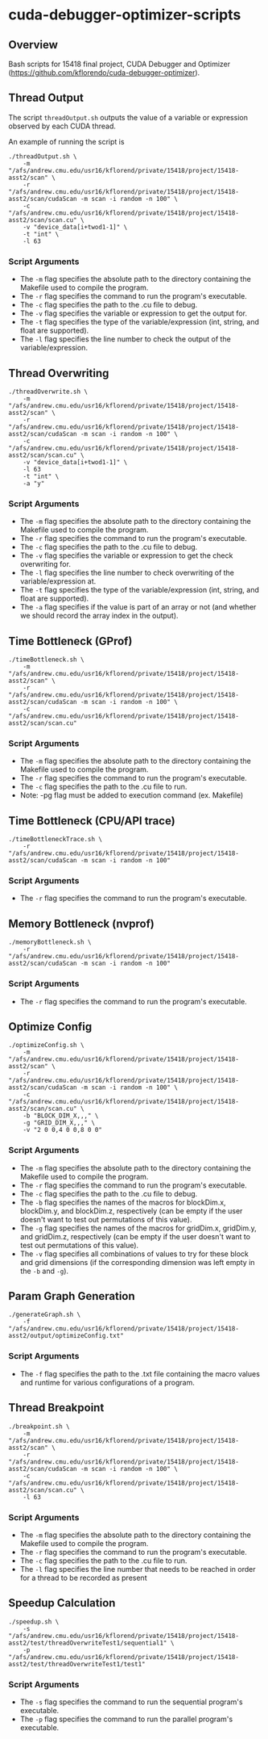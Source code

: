 # cuda-debugger-optimizer-scripts

## Overview

Bash scripts for 15418 final project, CUDA Debugger and Optimizer (https://github.com/kflorendo/cuda-debugger-optimizer).

## Thread Output

The script `threadOutput.sh` outputs the value of a variable or expression observed by each CUDA thread.

An example of running the script is
```
./threadOutput.sh \
    -m "/afs/andrew.cmu.edu/usr16/kflorend/private/15418/project/15418-asst2/scan" \
    -r "/afs/andrew.cmu.edu/usr16/kflorend/private/15418/project/15418-asst2/scan/cudaScan -m scan -i random -n 100" \
    -c "/afs/andrew.cmu.edu/usr16/kflorend/private/15418/project/15418-asst2/scan/scan.cu" \
    -v "device_data[i+twod1-1]" \
    -t "int" \
    -l 63
```

### Script Arguments

* The `-m` flag specifies the absolute path to the directory containing the Makefile used to compile the program.
* The `-r` flag specifies the command to run the program's executable.
* The `-c` flag specifies the path to the .cu file to debug.
* The `-v` flag specifies the variable or expression to get the output for.
* The `-t` flag specifies the type of the variable/expression (int, string, and float are supported).
* The `-l` flag specifies the line number to check the output of the variable/expression.

## Thread Overwriting

```
./threadOverwrite.sh \
    -m "/afs/andrew.cmu.edu/usr16/kflorend/private/15418/project/15418-asst2/scan" \
    -r "/afs/andrew.cmu.edu/usr16/kflorend/private/15418/project/15418-asst2/scan/cudaScan -m scan -i random -n 100" \
    -c "/afs/andrew.cmu.edu/usr16/kflorend/private/15418/project/15418-asst2/scan/scan.cu" \
    -v "device_data[i+twod1-1]" \
    -l 63
    -t "int" \
    -a "y"
```

### Script Arguments

* The `-m` flag specifies the absolute path to the directory containing the Makefile used to compile the program.
* The `-r` flag specifies the command to run the program's executable.
* The `-c` flag specifies the path to the .cu file to debug.
* The `-v` flag specifies the variable or expression to get the check overwriting for.
* The `-l` flag specifies the line number to check overwriting of the variable/expression at.
* The `-t` flag specifies the type of the variable/expression (int, string, and float are supported).
* The `-a` flag specifies if the value is part of an array or not (and whether we should record the array index in the output).

## Time Bottleneck (GProf)

```
./timeBottleneck.sh \
    -m "/afs/andrew.cmu.edu/usr16/kflorend/private/15418/project/15418-asst2/scan" \
    -r "/afs/andrew.cmu.edu/usr16/kflorend/private/15418/project/15418-asst2/scan/cudaScan -m scan -i random -n 100" \
    -c "/afs/andrew.cmu.edu/usr16/kflorend/private/15418/project/15418-asst2/scan/scan.cu" 
```

### Script Arguments

* The `-m` flag specifies the absolute path to the directory containing the Makefile used to compile the program.
* The `-r` flag specifies the command to run the program's executable.
* The `-c` flag specifies the path to the .cu file to run.
* Note: -pg flag must be added to execution command (ex. Makefile)

## Time Bottleneck (CPU/API trace)

```
./timeBottleneckTrace.sh \
    -r "/afs/andrew.cmu.edu/usr16/kflorend/private/15418/project/15418-asst2/scan/cudaScan -m scan -i random -n 100" 
```

### Script Arguments

* The `-r` flag specifies the command to run the program's executable.

## Memory Bottleneck (nvprof)

```
./memoryBottleneck.sh \
    -r "/afs/andrew.cmu.edu/usr16/kflorend/private/15418/project/15418-asst2/scan/cudaScan -m scan -i random -n 100" 
```

### Script Arguments

* The `-r` flag specifies the command to run the program's executable.

## Optimize Config

```
./optimizeConfig.sh \
    -m "/afs/andrew.cmu.edu/usr16/kflorend/private/15418/project/15418-asst2/scan" \
    -r "/afs/andrew.cmu.edu/usr16/kflorend/private/15418/project/15418-asst2/scan/cudaScan -m scan -i random -n 100" \
    -c "/afs/andrew.cmu.edu/usr16/kflorend/private/15418/project/15418-asst2/scan/scan.cu" \
    -b "BLOCK_DIM_X,,," \
    -g "GRID_DIM_X,,," \
    -v "2 0 0,4 0 0,8 0 0"
```

### Script Arguments

* The `-m` flag specifies the absolute path to the directory containing the Makefile used to compile the program.
* The `-r` flag specifies the command to run the program's executable.
* The `-c` flag specifies the path to the .cu file to debug.
* The `-b` flag specifies the names of the macros for blockDim.x, blockDim.y, and blockDim.z, respectively (can be empty if the user doesn't want to test out permutations of this value).
* The `-g` flag specifies the names of the macros for gridDim.x, gridDim.y, and gridDim.z, respectively (can be empty if the user doesn't want to test out permutations of this value).
* The `-v` flag specifies all combinations of values to try for these block and grid dimensions (if the corresponding dimension was left empty in the `-b` and `-g`).

## Param Graph Generation

```
./generateGraph.sh \
    -f "/afs/andrew.cmu.edu/usr16/kflorend/private/15418/project/15418-asst2/output/optimizeConfig.txt"
```

### Script Arguments

* The `-f` flag specifies the path to the .txt file containing the macro values and runtime for various configurations of a program.

## Thread Breakpoint

```
./breakpoint.sh \
    -m "/afs/andrew.cmu.edu/usr16/kflorend/private/15418/project/15418-asst2/scan" \
    -r "/afs/andrew.cmu.edu/usr16/kflorend/private/15418/project/15418-asst2/scan/cudaScan -m scan -i random -n 100" \
    -c "/afs/andrew.cmu.edu/usr16/kflorend/private/15418/project/15418-asst2/scan/scan.cu" \
    -l 63
```

### Script Arguments

* The `-m` flag specifies the absolute path to the directory containing the Makefile used to compile the program.
* The `-r` flag specifies the command to run the program's executable.
* The `-c` flag specifies the path to the .cu file to run.
* The `-l` flag specifies the line number that needs to be reached in order for a thread to be recorded as present

## Speedup Calculation

```
./speedup.sh \
    -s "/afs/andrew.cmu.edu/usr16/kflorend/private/15418/project/15418-asst2/test/threadOverwriteTest1/sequential1" \
    -p "/afs/andrew.cmu.edu/usr16/kflorend/private/15418/project/15418-asst2/test/threadOverwriteTest1/test1"
```

### Script Arguments

* The `-s` flag specifies the command to run the sequential program's executable.
* The `-p` flag specifies the command to run the parallel program's executable.
